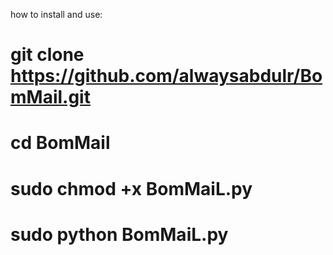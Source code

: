 how to install and use:

# git clone https://github.com/alwaysabdulr/BomMail.git 
# cd BomMail 
# sudo chmod +x BomMaiL.py 
# sudo python BomMaiL.py
